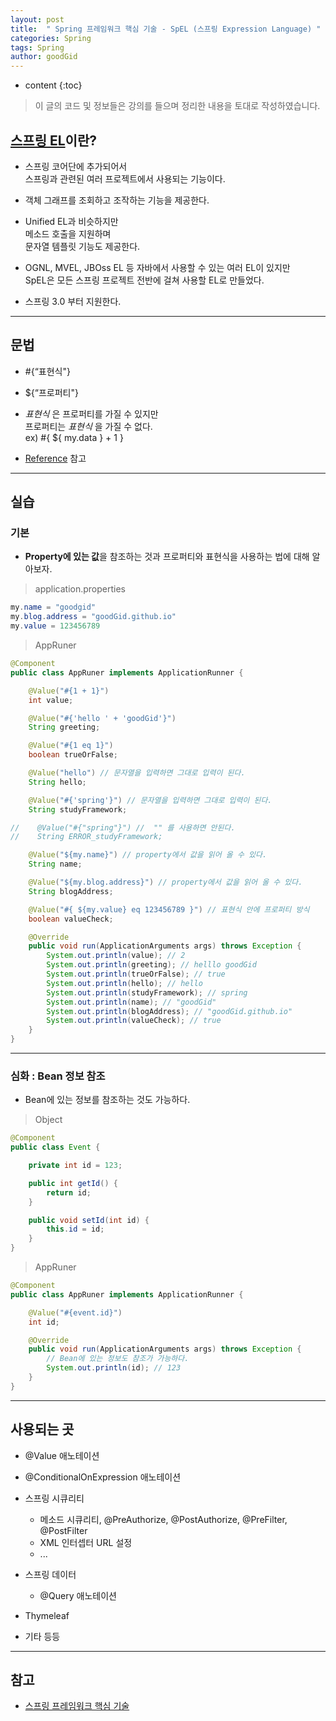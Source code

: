 ```yaml
---
layout: post
title:  " Spring 프레임워크 핵심 기술 - SpEL (스프링 Expression Language) "
categories: Spring
tags: Spring
author: goodGid
---
```

* content
{:toc}

> 이 글의 코드 및 정보들은 강의를 들으며 정리한 내용을 토대로 작성하였습니다.

## [스프링 EL​](https://docs.spring.io/spring/docs/current/spring-framework-reference/core.html#expressions)이란?

* 스프링 코어단에 추가되어서 <br> 스프링과 관련된 여러 프로젝트에서 사용되는 기능이다.

* 객체 그래프를 조회하고 조작하는 기능을 제공한다.

* Unified EL​과 비슷하지만 <br> 메소드 호출을 지원하며 <br> 문자열 템플릿 기능도 제공한다.

* OGNL, MVEL, JBOss EL 등 자바에서 사용할 수 있는 여러 EL이 있지만 <br> SpEL은 모든 스프링 프로젝트 전반에 걸쳐 사용할 EL로 만들었다.

* 스프링 3.0 부터 지원한다.

---

## 문법

* #{“표현식"}

* ${“프로퍼티"}

* *표현식* 은 프로퍼티를 가질 수 있지만 <br> 프로퍼티는 *표현식* 을 가질 수 없다. <br> ex) #{ ${ my.data } + 1 }

* [Reference](https://docs.spring.io/spring/docs/current/spring-framework-reference/core.html#expressions-language-ref) 참고












---

## 실습

### 기본 

* **Property에 있는 값**을 참조하는 것과 프로퍼티와 표현식을 사용하는 법에 대해 알아보자.

> application.properties

``` java
my.name = "goodgid"
my.blog.address = "goodGid.github.io"
my.value = 123456789
```

> AppRuner

``` java
@Component
public class AppRuner implements ApplicationRunner {

    @Value("#{1 + 1}")
    int value;

    @Value("#{'hello ' + 'goodGid'}")
    String greeting;

    @Value("#{1 eq 1}")
    boolean trueOrFalse;

    @Value("hello") // 문자열을 입력하면 그대로 입력이 된다.
    String hello;

    @Value("#{'spring'}") // 문자열을 입력하면 그대로 입력이 된다.
    String studyFramework;

//    @Value("#{"spring"}") //  "" 를 사용하면 안된다.
//    String ERROR_studyFramework;

    @Value("${my.name}") // property에서 값을 읽어 올 수 있다.
    String name;

    @Value("${my.blog.address}") // property에서 값을 읽어 올 수 있다.
    String blogAddress;

    @Value("#{ ${my.value} eq 123456789 }") // 표현식 안에 프로퍼티 방식
    boolean valueCheck;

    @Override
    public void run(ApplicationArguments args) throws Exception {
        System.out.println(value); // 2
        System.out.println(greeting); // helllo goodGid
        System.out.println(trueOrFalse); // true
        System.out.println(hello); // hello
        System.out.println(studyFramework); // spring
        System.out.println(name); // "goodGid"
        System.out.println(blogAddress); // "goodGid.github.io"
        System.out.println(valueCheck); // true
    }
}
```

---

### 심화 : Bean 정보 참조

* Bean에 있는 정보를 참조하는 것도 가능하다.

> Object

``` java
@Component
public class Event {

    private int id = 123;

    public int getId() {
        return id;
    }

    public void setId(int id) {
        this.id = id;
    }
}
```

> AppRuner

``` java
@Component
public class AppRuner implements ApplicationRunner {

    @Value("#{event.id}")
    int id;

    @Override
    public void run(ApplicationArguments args) throws Exception {
        // Bean에 있는 정보도 참조가 가능하다.
        System.out.println(id); // 123
    }
}
```

---

## 사용되는 곳

* @Value 애노테이션

* @ConditionalOnExpression 애노테이션

* 스프링 시큐리티
    - 메소드 시큐리티, @PreAuthorize, @PostAuthorize, @PreFilter, @PostFilter
    - XML 인터셉터 URL 설정
    - ...

* 스프링 데이터
    - @Query 애노테이션

* Thymeleaf

* 기타 등등




---

## 참고

* [스프링 프레임워크 핵심 기술](https://www.inflearn.com/course/spring-framework_core)

